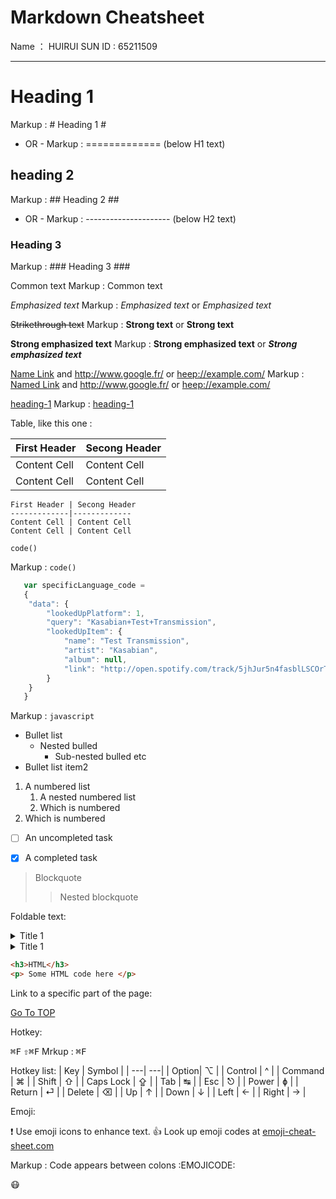 Markdown Cheatsheet<a name ="TOP"></a>
=========================
Name ： HUIRUI SUN ID : 65211509

- - - - 
# Heading 1 #
   Markup : # Heading 1 #
   - OR -
   Markup : ============= (below H1 text)

## heading 2 ##
   Markup : ## Heading 2 ##
   - OR -
   Markup : --------------------- (below H2 text)

### Heading 3 ###
   Markup : ### Heading 3 ###

Common text
   Markup : Common text

_Emphasized text_
   Markup : _Emphasized text_ or *Emphasized text*

~~Strikethrough text~~
   Markup : __Strong text__ or **Strong text**

__Strong emphasized text__
   Markup : __Strong emphasized text__ or ***Strong emphasized text***

[Name Link](http://www.google.fr/ "Named link title") and http://www.google.fr/ or <heep://example.com/>
   Markup : [Named Link](http://www.google.fr/ "Named link title") and http://www.google.fr/ or <heep://example.com/>

[heading-1](#heading-1 "Goto heading-1")
   Markup : [heading-1](#heading-1 "Goto heading-1") 

Table, like this one : 

First Header | Secong Header
-------------|-------------
Content Cell | Content Cell
Content Cell | Content Cell


```
First Header | Secong Header
-------------|-------------
Content Cell | Content Cell
Content Cell | Content Cell
```


`code()`

   Markup : `code()`

```javascript
   var specificLanguage_code =
   {
    "data": {
        "lookedUpPlatform": 1,
        "query": "Kasabian+Test+Transmission", 
        "lookedUpItem": {
            "name": "Test Transmission", 
            "artist": "Kasabian",
            "album": null,
            "link": "http://open.spotify.com/track/5jhJur5n4fasblLSCOrTp"
        }
    }
   }
```

   Markup : ```javascript
            ```


* Bullet list
   * Nested bulled
       * Sub-nested bulled etc
* Bullet list item2
1. A numbered list
    1. A nested numbered list
    2. Which is numbered
2. Which is numbered

-[ ] An uncompleted task
-[x] A completed task


> Blockquote
>> Nested blockquote

Foldable text: 

<details>
  <summary>Title 1</summary>
  <p>Content 1 Content 1 Content 1 Content 1 Content 1</p>
</details>
<details>
  <summary>Title 1</summary>
  <p>Content 2 Content 2 Content 2 Content 2 Content 2</p>
</details>

```html
<h3>HTML</h3>
<p> Some HTML code here </p>
```

Link to a specific part of the page:

[Go To TOP](#TOP)

Hotkey:

<kbd>⌘F</kbd>
<kbd>⇧⌘F</kbd>
   Mrkup : <kbd>⌘F</kbd>

Hotkey list:
| Key | Symbol |
| ---| ---|
| Option| ⌥ |
| Control | ^ |
| Command | ⌘ |
| Shift | ⇧ |
| Caps Lock | ⇪ |
| Tab | ↹ |
| Esc | ⎋ |
| Power | ɸ |
| Return | ⏎ |
| Delete | ⌫ |
| Up | ↑ |
| Down | ↓ |
| Left | ← |
| Right | → |

Emoji:


:exclamation: Use emoji icons to enhance text. :+1: Look up emoji codes at [emoji-cheat-sheet.com](http://emoji-cheat-sheet.com/)

   Markup : Code appears between colons :EMOJICODE: 

:mask:
